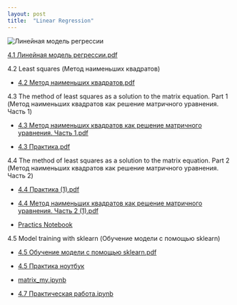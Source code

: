```yaml
---
layout: post
title:  "Linear Regression"
---
```

![Линейная модель регрессии](https://github.com/UzunDemir/uzundemir.github.io/assets/94790150/a7046bd1-192b-4bfd-a243-dc3ad718e86c)

[4.1 Линейная модель регрессии.pdf](https://github.com/UzunDemir/uzundemir.github.io/files/11666644/4.1.pdf)

4.2 Least squares (Метод наименьших квадратов)

* [4.2 Метод наименьших квадратов.pdf](https://github.com/UzunDemir/uzundemir.github.io/files/11666739/4.2.pdf)

4.3 The method of least squares as a solution to the matrix equation. Part 1 (Метод наименьших квадратов как решение матричного уравнения. Часть 1)

* [4.3 Метод наименьших квадратов как решение матричного уравнения. Часть 1.pdf](https://github.com/UzunDemir/uzundemir.github.io/files/11666858/4.3.1.pdf)

* [4.3 Практика.pdf](https://github.com/UzunDemir/uzundemir.github.io/files/11666859/4.3.pdf)

4.4 The method of least squares as a solution to the matrix equation. Part 2 (Метод наименьших квадратов как решение матричного уравнения. Часть 2)

* [4.4 Практика (1).pdf](https://github.com/UzunDemir/uzundemir.github.io/files/11787654/4.4.1.pdf)

* [4.4 Метод наименьших квадратов как решение матричного уравнения. Часть 2 (1).pdf](https://github.com/UzunDemir/uzundemir.github.io/files/11787653/4.4.2.1.pdf)

* [Practics Notebook](https://github.com/UzunDemir/uzundemir.github.io/blob/master/other_files/4.%D0%9F%D1%80%D0%B0%D0%BA%D1%82%D0%B8%D0%BA%D0%B0%20%D0%A7%D0%B0%D1%81%D1%82%D1%8C%201-2%20.ipynb) 

4.5 Model training with sklearn (Обучение модели с помощью sklearn)

* [4.5 Обучение модели с помощью sklearn.pdf](https://github.com/UzunDemir/uzundemir.github.io/files/11800300/4.5.sklearn.pdf)

* [4.5 Практика ноутбук](https://github.com/UzunDemir/uzundemir.github.io/blob/master/other_files/4.5%20%D0%9F%D1%80%D0%B0%D0%BA%D1%82%D0%B8%D0%BA%D0%B0.ipynb)

* [matrix_my.ipynb](https://github.com/UzunDemir/uzundemir.github.io/blob/master/other_files/matrix_my.ipynb)

* [4.7 Практическая работа.ipynb](https://github.com/UzunDemir/uzundemir.github.io/blob/master/other_files/4.7%20%D0%9F%D1%80%D0%B0%D0%BA%D1%82%D0%B8%D1%87%D0%B5%D1%81%D0%BA%D0%B0%D1%8F%20%D1%80%D0%B0%D0%B1%D0%BE%D1%82%D0%B0.ipynb)
